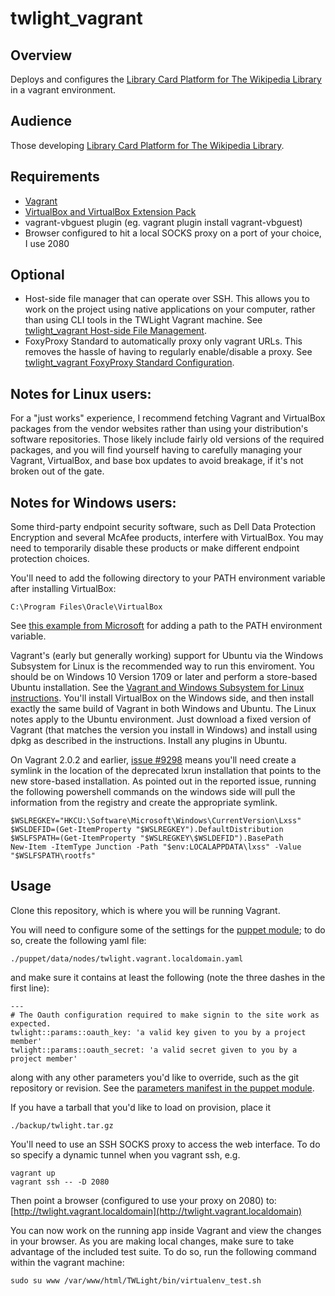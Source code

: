 # twlight_vagrant

## Overview

Deploys and configures the [Library Card Platform for The Wikipedia Library](https://github.com/WikipediaLibrary/TWLight) in a vagrant environment.

## Audience

Those developing [Library Card Platform for The Wikipedia Library](https://github.com/WikipediaLibrary/TWLight).

## Requirements
* [Vagrant](https://www.vagrantup.com/downloads.html)
* [VirtualBox and VirtualBox Extension Pack](https://www.virtualbox.org/wiki/Downloads)
* vagrant-vbguest plugin (eg. vagrant plugin install vagrant-vbguest)
* Browser configured to hit a local SOCKS proxy on a port of your choice, I use 2080

## Optional
* Host-side file manager that can operate over SSH. This allows you to work on the project using native applications on your computer, rather than using CLI tools in the TWLight Vagrant machine. See [twlight_vagrant Host-side File Management](docs/host_side_file_management.md).
* FoxyProxy Standard to automatically proxy only vagrant URLs. This removes the hassle of having to regularly enable/disable a proxy. See [twlight_vagrant FoxyProxy Standard Configuration](docs/foxyproxy.md).

## Notes for Linux users:

For a "just works" experience, I recommend fetching Vagrant and VirtualBox packages from the vendor websites rather than using your distribution's software repositories. Those likely include fairly old versions of the required packages, and you will find yourself having to carefully managing your Vagrant, VirtualBox, and base box updates to avoid breakage, if it's not broken out of the gate.

## Notes for Windows users:

Some third-party endpoint security software, such as Dell Data Protection Encryption and several McAfee products, interfere with VirtualBox. You may need to temporarily disable these products or make different endpoint protection choices. 

You'll need to add the following directory to your PATH environment variable after installing VirtualBox:

```
C:\Program Files\Oracle\VirtualBox
```

See [this example from Microsoft](https://msdn.microsoft.com/en-us/library/office/ee537574.aspx) for adding a path to the PATH environment variable.

Vagrant's (early but generally working) support for Ubuntu via the Windows Subsystem for Linux is the recommended way to run this enviroment. You should be on Windows 10 Version 1709 or later and perform a store-based Ubuntu installation. See the [Vagrant and Windows Subsystem for Linux instructions](https://www.vagrantup.com/docs/other/wsl.html). You'll install VirtualBox on the Windows side, and then install exactly the same build of Vagrant in both Windows and Ubuntu. The Linux notes apply to the Ubuntu environment. Just download a fixed version of Vagrant (that matches the version you install in Windows) and install using dpkg as described in the instructions. Install any plugins in Ubuntu.

On Vagrant 2.0.2 and earlier, [issue #9298](https://github.com/hashicorp/vagrant/issues/9298) means you'll need create a symlink in the location of the deprecated lxrun installation that points to the new store-based installation. As pointed out in the reported issue, running the following powershell commands on the windows side will pull the information from the registry and create the appropriate symlink.

```
$WSLREGKEY="HKCU:\Software\Microsoft\Windows\CurrentVersion\Lxss"
$WSLDEFID=(Get-ItemProperty "$WSLREGKEY").DefaultDistribution
$WSLFSPATH=(Get-ItemProperty "$WSLREGKEY\$WSLDEFID").BasePath
New-Item -ItemType Junction -Path "$env:LOCALAPPDATA\lxss" -Value "$WSLFSPATH\rootfs"
```

## Usage

Clone this repository, which is where you will be running Vagrant.

You will need to configure some of the settings for the [puppet module](https://github.com/WikipediaLibrary/twlight_puppet); to do so, create the following yaml file:
```
./puppet/data/nodes/twlight.vagrant.localdomain.yaml
```
and make sure it contains at least the following (note the three dashes in the first line):
```
---
# The Oauth configuration required to make signin to the site work as expected.
twlight::params::oauth_key: 'a valid key given to you by a project member'
twlight::params::oauth_secret: 'a valid secret given to you by a project member'
```
along with any other parameters you'd like to override, such as the git repository or revision. See the [parameters manifest in the puppet module](https://github.com/WikipediaLibrary/twlight_puppet/blob/master/manifests/params.pp).

If you have a tarball that you'd like to load on provision, place it

```
./backup/twlight.tar.gz
```

You'll need to use an SSH SOCKS proxy to access the web interface.
To do so specify a dynamic tunnel when you vagrant ssh, e.g.
```
vagrant up
vagrant ssh -- -D 2080

```
Then point a browser (configured to use your proxy on 2080) to:
[http://twlight.vagrant.localdomain](http://twlight.vagrant.localdomain)

You can now work on the running app inside Vagrant and view the changes in your browser.
As you are making local changes, make sure to take advantage of the included test suite. To do so, run the following command within the vagrant machine:

```
sudo su www /var/www/html/TWLight/bin/virtualenv_test.sh
```
